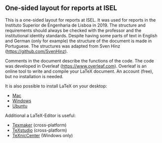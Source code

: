 ## One-sided layout for reports at ISEL
This is a one-sided layout for reports at ISEL. It was used for reports in the Instituto Superior de Engenharia de Lisboa in 2019. The structure and requirements should always be checked with the professor and the institutional identity standards. Despite having some parts of text in English and German (only for example) the structure of the document is made in Portuguese.
The structures was adapted from Sven Hinz (https://github.com/SvenHinz). 

Comments in the document describe the functions of the code. 
The code was developed in Overleaf (https://www.overleaf.com). Overleaf is an online tool to write and compile your LaTeX document. An account (free), but no installation is needed. 

It is also possible to install LaTeX on your desktop:

- [Mac](https://tug.org/mactex/ "MacTeX")
- [Windows](http://miktex.org/ "MiKTeX")
- [Ubuntu](https://wiki.ubuntuusers.de/LaTeX/ "Anleitung für Ubuntu")

Additional a LaTeX-Editor is useful:

- [Texmaker](http://www.xm1math.net/texmaker/ "Texmaker") (cross-platform)
- [TeXstudio](http://www.texstudio.org/ "TeXstudio") (cross-platform)
- [TeXnicCenter](http://www.texniccenter.org/ "TeXnicCenter") (Windows only)
